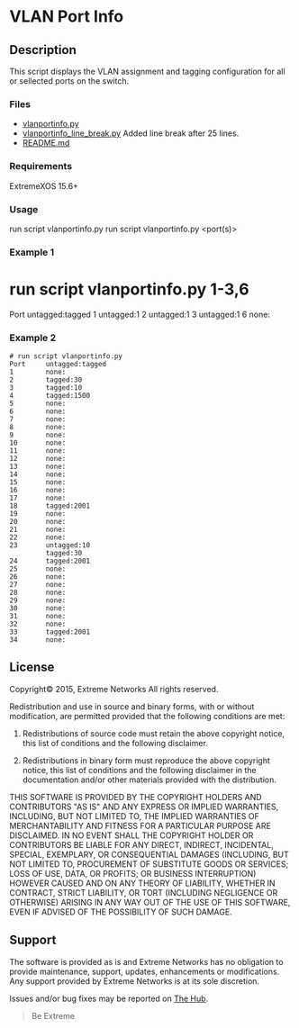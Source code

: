 # VLAN Port Info

## Description
This script displays the VLAN assignment and tagging configuration for all or sellected ports on the switch.

### Files
* [vlanportinfo.py](vlanportinfo.py)
* [vlanportinfo_line_break.py](vlanportinfo_line_break.py)  Added line break after 25 lines.
* [README.md](README.md)

### Requirements
ExtremeXOS 15.6+

### Usage
run script vlanportinfo.py
run script vlanportinfo.py <port(s)>


### Example 1
# run script vlanportinfo.py 1-3,6
Port     untagged:tagged
1        untagged:1
2        untagged:1
3        untagged:1
6        none:

### Example 2
```
# run script vlanportinfo.py
Port     untagged:tagged
1        none:
2        tagged:30
3        tagged:10
4        tagged:1500
5        none:
6        none:
7        none:
8        none:
9        none:
10       none:
11       none:
12       none:
13       none:
14       none:
15       none:
16       none:
17       none:
18       tagged:2001
19       none:
20       none:
21       none:
22       none:
23       untagged:10
         tagged:30
24       tagged:2001
25       none:
26       none:
27       none:
28       none:
29       none:
30       none:
31       none:
32       none:
33       tagged:2001
34       none:
```

## License
Copyright© 2015, Extreme Networks
All rights reserved.

Redistribution and use in source and binary forms, with or without modification,
are permitted provided that the following conditions are met:

1. Redistributions of source code must retain the above copyright notice, this
list of conditions and the following disclaimer.

2. Redistributions in binary form must reproduce the above copyright notice,
this list of conditions and the following disclaimer in the documentation
and/or other materials provided with the distribution.

THIS SOFTWARE IS PROVIDED BY THE COPYRIGHT HOLDERS AND CONTRIBUTORS "AS IS" AND
ANY EXPRESS OR IMPLIED WARRANTIES, INCLUDING, BUT NOT LIMITED TO, THE IMPLIED
WARRANTIES OF MERCHANTABILITY AND FITNESS FOR A PARTICULAR PURPOSE ARE
DISCLAIMED. IN NO EVENT SHALL THE COPYRIGHT HOLDER OR CONTRIBUTORS BE LIABLE
FOR ANY DIRECT, INDIRECT, INCIDENTAL, SPECIAL, EXEMPLARY, OR CONSEQUENTIAL
DAMAGES (INCLUDING, BUT NOT LIMITED TO, PROCUREMENT OF SUBSTITUTE GOODS OR
SERVICES; LOSS OF USE, DATA, OR PROFITS; OR BUSINESS INTERRUPTION) HOWEVER
CAUSED AND ON ANY THEORY OF LIABILITY, WHETHER IN CONTRACT, STRICT LIABILITY,
OR TORT (INCLUDING NEGLIGENCE OR OTHERWISE) ARISING IN ANY WAY OUT OF THE USE
OF THIS SOFTWARE, EVEN IF ADVISED OF THE POSSIBILITY OF SUCH DAMAGE.

## Support
The software is provided as is and Extreme Networks has no obligation to provide
maintenance, support, updates, enhancements or modifications.
Any support provided by Extreme Networks is at its sole discretion.

Issues and/or bug fixes may be reported on [The Hub](https://community.extremenetworks.com/extreme).

>Be Extreme

